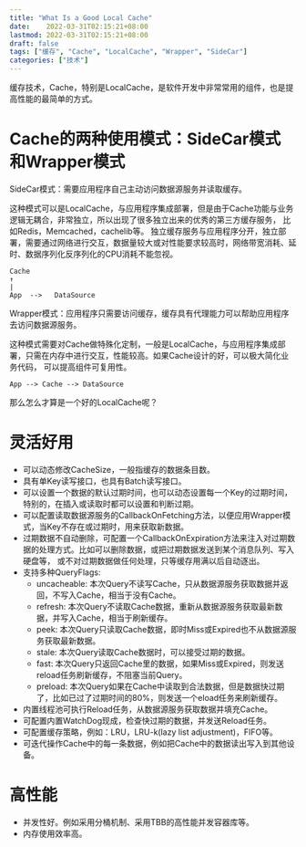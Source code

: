 ```yaml
---
title: "What Is a Good Local Cache"
date:    2022-03-31T02:15:21+08:00
lastmod: 2022-03-31T02:15:21+08:00
draft: false
tags: ["缓存", "Cache", "LocalCache", "Wrapper", "SideCar"]
categories: ["技术"]
---
```


缓存技术，Cache，特别是LocalCache，是软件开发中非常常用的组件，也是提高性能的最简单的方式。

# Cache的两种使用模式：SideCar模式和Wrapper模式

SideCar模式：需要应用程序自己主动访问数据源服务并读取缓存。  

这种模式可以是LocalCache，与应用程序集成部署，但是由于Cache功能与业务逻辑无耦合，非常独立，所以出现了很多独立出来的优秀的第三方缓存服务，
比如Redis，Memcached，cachelib等。
独立缓存服务与应用程序分开，独立部署，需要通过网络进行交互，数据量较大或对性能要求较高时，网络带宽消耗、延时、数据序列化反序列化的CPU消耗不能忽视。
```text
Cache
↑  
|  
App  -->   DataSource
```

Wrapper模式：应用程序只需要访问缓存，缓存具有代理能力可以帮助应用程序去访问数据源服务。  

这种模式需要对Cache做特殊化定制，一般是LocalCache，与应用程序集成部署，只需在内存中进行交互，性能较高。如果Cache设计的好，可以极大简化业务代码，
可以提高组件可复用性。
```text
App --> Cache --> DataSource
```

那么怎么才算是一个好的LocalCache呢？  

# 灵活好用

* 可以动态修改CacheSize，一般指缓存的数据条目数。
* 具有单Key读写接口，也具有Batch读写接口。
* 可以设置一个数据的默认过期时间，也可以动态设置每一个Key的过期时间，特别的，在插入或读取时都可以设置和判断过期。
* 可以配置读取数据源服务的CallbackOnFetching方法，以便应用Wrapper模式，当Key不存在或过期时，用来获取新数据。
* 过期数据不自动删除，可配置一个CallbackOnExpiration方法来注入对过期数据的处理方式。比如可以删除数据，或把过期数据发送到某个消息队列、写入硬盘等，
或不对过期数据做任何处理，只等缓存用满以后自动逐出。
* 支持多种QueryFlags:
  * uncacheable: 本次Query不读写Cache，只从数据源服务获取数据并返回，不写入Cache，相当于没有Cache。
  * refresh:     本次Query不读取Cache数据，重新从数据源服务获取最新数据，并写入Cache，相当于刷新缓存。
  * peek:        本次Query只读取Cache数据，即时Miss或Expired也不从数据源服务获取最新数据。
  * stale:       本次Query读取Cache数据时，可以接受过期的数据。
  * fast:        本次Query只返回Cache里的数据，如果Miss或Expired，则发送reload任务刷新缓存，不阻塞当前Query。
  * preload:     本次Query如果在Cache中读取到合法数据，但是数据快过期了，比如已过了过期时间的80%，则发送一个eload任务来刷新缓存。
* 内置线程池可执行Reload任务，从数据源服务获取数据并填充Cache。
* 可配置内置WatchDog现成，检查快过期的数据，并发送Reload任务。
* 可配置缓存策略，例如：LRU，LRU-k(lazy list adjustment)，FIFO等。
* 可迭代操作Cache中的每一条数据，例如把Cache中的数据读出写入到其他设备。

# 高性能
* 并发性好。例如采用分桶机制、采用TBB的高性能并发容器库等。
* 内存使用效率高。

